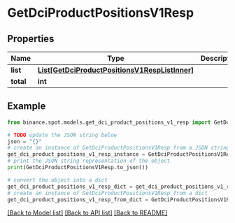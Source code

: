 # GetDciProductPositionsV1Resp


## Properties

Name | Type | Description | Notes
------------ | ------------- | ------------- | -------------
**list** | [**List[GetDciProductPositionsV1RespListInner]**](GetDciProductPositionsV1RespListInner.md) |  | [optional] 
**total** | **int** |  | [optional] 

## Example

```python
from binance.spot.models.get_dci_product_positions_v1_resp import GetDciProductPositionsV1Resp

# TODO update the JSON string below
json = "{}"
# create an instance of GetDciProductPositionsV1Resp from a JSON string
get_dci_product_positions_v1_resp_instance = GetDciProductPositionsV1Resp.from_json(json)
# print the JSON string representation of the object
print(GetDciProductPositionsV1Resp.to_json())

# convert the object into a dict
get_dci_product_positions_v1_resp_dict = get_dci_product_positions_v1_resp_instance.to_dict()
# create an instance of GetDciProductPositionsV1Resp from a dict
get_dci_product_positions_v1_resp_from_dict = GetDciProductPositionsV1Resp.from_dict(get_dci_product_positions_v1_resp_dict)
```
[[Back to Model list]](../README.md#documentation-for-models) [[Back to API list]](../README.md#documentation-for-api-endpoints) [[Back to README]](../README.md)


